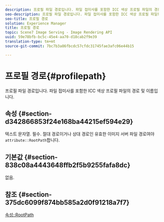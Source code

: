 ```yaml
---
description: 프로필 파일 경로입니다. 파일 접미사를 포함한 ICC 색상 프로필 파일의 경로 및 이름입니다.
seo-description: 프로필 파일 경로입니다. 파일 접미사를 포함한 ICC 색상 프로필 파일의 경로 및 이름입니다.
seo-title: 프로필 경로
solution: Experience Manager
title: 프로필 경로
topic: Scene7 Image Serving - Image Rendering API
uuid: 59e78bfb-bc5c-45e4-aa70-d18cab2f9e39
translation-type: tm+mt
source-git-commit: 7bc7b3a86fbcdc57cfdc31745fae3afc06e44b15

---
```



# 프로필 경로{#profilepath}

프로필 파일 경로입니다. 파일 접미사를 포함한 ICC 색상 프로필 파일의 경로 및 이름입니다.

## 속성 {#section-d342866853f24e168ba44215ef594e29}

텍스트 문자열. 필수. 절대 경로이거나 상대 경로인 유효한 이미지 서버 파일 경로여야 `attribute::RootPath`합니다.

## 기본값 {#section-838c08a4443648ffb2f5b9255fafa8dc}

없음.

## 참조 {#section-375dc6099f874bb585a2d0f91218a7f7}

[속성::RootPath](../../../../../is-api/image-catalog/image-serving-api-ref/c-image-catalog-reference/c-attributes-reference/r-rootpath.md#reference-17d57e5967be403b8408fa7214017494)
